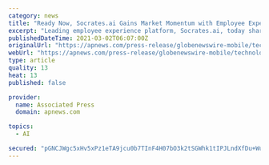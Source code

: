```yaml
---
category: news
title: "Ready Now, Socrates.ai Gains Market Momentum with Employee Experience Platform"
excerpt: "Leading employee experience platform, Socrates.ai, today shared details of its escalating market momentum. Delivering one seamless digital conversation destination for anything the workforce wants to ask or do – from personalized information about equipment updates and device management to uncomfortable inquiries about dress code or possible harassment – Socrates can integrate knowledge from all enterprise applications,"
publishedDateTime: 2021-03-02T06:07:00Z
originalUrl: "https://apnews.com/press-release/globenewswire-mobile/technology-business-corporate-news-products-and-services-accounting-tax-preparation-and-payroll-services-416353a2ec45c7b48c94fdb41ec470d6"
webUrl: "https://apnews.com/press-release/globenewswire-mobile/technology-business-corporate-news-products-and-services-accounting-tax-preparation-and-payroll-services-416353a2ec45c7b48c94fdb41ec470d6"
type: article
quality: 13
heat: 13
published: false

provider:
  name: Associated Press
  domain: apnews.com

topics:
  - AI

secured: "pGNCJWgc5xHv5xPz1eTA9jcu0b7TInF4H07bO3k2tSGWhk1tIPJLndXfDu+WuOYJnrIPg/fwi302QS/lT9gXcWlm0RN/876UwNRA8nXdnaB8fvSRMPDmWTutxhmkoUrrxYbRGFXJU49IPSjNumCPxYg7hSXV5AxPqgxBxKdwJoFINecKacSMvYIyyRVW08wO8RT/EMgfiW35UQ70PtorAita98BrOlm4/HVix5RTyLuEBIBvE3aIE5ByIPcBfPcZs98qzk/VHzZypGIv45kJR9zRjkhnlfzNlq4eVi1WoiT6dDRv1Hq+tSDJkk+t67k7tlklsWyLmCXcIS6zL091CwG5Wf9LG9+Q4QCTMhadmMI=;qxNLrqwMgn7DuxDjz0P6tA=="
---
```


